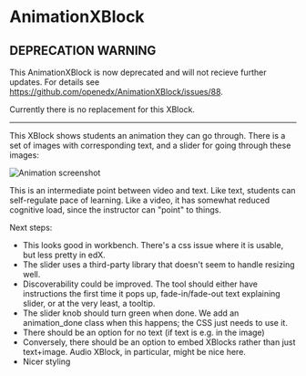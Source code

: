 AnimationXBlock
===============

DEPRECATION WARNING
-------------------

This AnimationXBlock is now deprecated and will not recieve further updates.  For
details see https://github.com/openedx/AnimationXBlock/issues/88.

Currently there is no replacement for this XBlock.

--- 
This XBlock shows students an animation they can go through. There is
a set of images with corresponding text, and a slider for going
through these images:

![Animation screenshot](animation_xblock.png)

This is an intermediate point between video and text. Like text,
students can self-regulate pace of learning. Like a video, it has
somewhat reduced cognitive load, since the instructor can "point" to
things.

Next steps: 

* This looks good in workbench. There's a css issue where it is
  usable, but less pretty in edX.
* The slider uses a third-party library that doesn't seem to handle
  resizing well.
* Discoverability could be improved. The tool should either have
  instructions the first time it pops up, fade-in/fade-out text
  explaining slider, or at the very least, a tooltip.
* The slider knob should turn green when done. We add an animation_done 
  class when this happens; the CSS just needs to use it. 
* There should be an option for no text (if text is e.g. in the image)
* Conversely, there should be an option to embed XBlocks rather than
  just text+image. Audio XBlock, in particular, might be nice here. 
* Nicer styling
